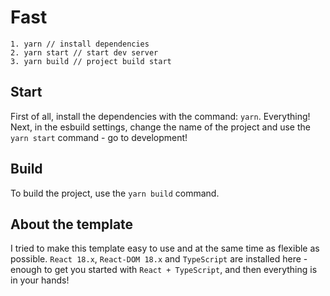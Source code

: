 # Fast

```
1. yarn // install dependencies
2. yarn start // start dev server
3. yarn build // project build start
```

## Start

First of all, install the dependencies with the command: `yarn`.
Everything! Next, in the esbuild settings, change the name of the project and use the `yarn start` command - go to development!

## Build

To build the project, use the `yarn build` command.

## About the template

I tried to make this template easy to use and at the same time as flexible as possible.
`React 18.x`, `React-DOM 18.x` and `TypeScript` are installed here - enough to get you started with `React + TypeScript`, and then everything is in your hands!
